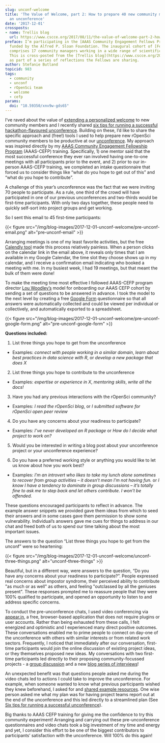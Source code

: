 ```yaml
---
slug: unconf-welcome
title: 'The Value of Welcome, part 2: How to prepare 40 new community members for
  an unconference'
date: '2017-12-01'
crossposts:
- name: Trellis blog
  url: https://www.cscce.org/2017/08/11/the-value-of-welcome-part-2-how-to-prepare-40-new-community-members-for-an-unconference/
preface: I’m participating in the [AAAS Community Engagement Fellows Program](https://www.cscce.org/cefp/),
  funded by the Alfred P. Sloan Foundation. The inaugural cohort of [Fellows](https://www.cscce.org/2016/12/05/introducing-the-2017-community-engagement-fellows/)
  comprises 17 community managers working in a wide range of scientific communities.
  This is cross-posted from the [Trellis blog](https://www.cscce.org/2017/08/11/the-value-of-welcome-part-2-how-to-prepare-40-new-community-members-for-an-unconference/)
  as part of a series of reflections the Fellows are sharing.
author: Stefanie Butland
topicid: 983
tags:
  - community
  - unconf
  - rOpenSci team
  - welcome
  - cefp
params:
  doi: "10.59350/xnv9w-gds65"
---
```


I’ve raved about the value of [extending a personalized welcome](/blog/2017/07/18/value-of-welcome/) to new community members and I recently shared [six tips for running a successful hackathon-flavoured unconference](/blog/2017/11/17/unconf-sixtips). Building on these, I’d like to share the specific approach and (free!) tools I used to help prepare new rOpenSci community members to be productive at our [unconference](https://unconf17.ropensci.org/). My approach was inspired directly by my [AAAS Community Engagement Fellowship Program](https://www.cscce.org/2016/12/05/introducing-the-2017-community-engagement-fellows/) (AAAS-CEFP) training. Specifically, 1) one mentor said that the most successful conference they ever ran involved having one-to-one meetings with all participants prior to the event, and 2) prior to our in-person AAAS-CEFP training, we completed an intake questionnaire that forced us to consider things like “what do you hope to get out of this” and “what do you hope to contribute”.


A challenge of this year’s unconference was the fact that we were inviting 70 people to participate. As a rule, one third of the crowd will have participated in one of our previous unconferences and two-thirds would be first-time participants. With only two days together, these people need to quickly self-sort into project groups and get working.

So I sent this email to 45 first-time participants:

{{< figure src="/img/blog-images/2017-12-01-unconf-welcome/pre-unconf-email.png" alt="pre-unconf-email" >}}

Arranging meetings is one of my least favorite activities, but the free [Calendly tool](https://calendly.com/) made this process relatively painless. When a person clicks on the calendar link in the email above, it reveals only times that I am available in my Google Calendar, the time slot they choose shows up in my calendar, and I receive a confirmation email indicating who booked a meeting with me. In my busiest week, I had 19 meetings, but that meant the bulk of them were done!

To make the meeting time most effective I followed AAAS-CEFP program director [Lou Woodley’s](https://twitter.com/LouWoodley) model for onboarding our AAAS CEFP cohort by sending a set of questions to be answered in advance. I took the model to the next level by creating a free [Google Form](https://www.google.ca/forms/about/) questionnaire so that all answers were automatically collected and could be viewed per individual or collectively, and automatically exported to a spreadsheet.

{{< figure src="/img/blog-images/2017-12-01-unconf-welcome/pre-unconf-google-form.png" alt="pre-unconf-google-form" >}}

**Questions included:**

1. List three things you hope to get from the unconference

  - Examples: _connect with people working in a similar domain_, _learn about best practices in data science with R_, or _develop a new package that does X_

2. List three things you hope to contribute to the unconference

  - Examples: _expertise or experience in X_, _mentoring skills_, _write all the docs!_

3. Have you had any previous interactions with the rOpenSci community?

  - Examples: _I read the rOpenSci blog_, or _I submitted software for rOpenSci open peer review_

4. Do you have any concerns about your readiness to participate?

  - Examples: _I’ve never developed an R package_ or _How do I decide what project to work on?_

5. Would you be interested in writing a blog post about your unconference project or your unconference experience?

6. Do you  have a preferred working style or anything you would like to let us know about how you work best?

  - Examples: _I’m an introvert who likes to take my lunch alone sometimes to recover from group activities – it doesn’t mean I’m not having fun._ or _I know I have a tendency to dominate in group discussions – it’s totally fine to ask me to step back and let others contribute. I won’t be offended._


These questions encouraged participants to reflect in advance. The example answer snippets we provided gave them ideas from which to seed their answers and in some cases gave them permission to show some vulnerability. Individual’s answers gave me cues for things to address in our chat and freed both of us to spend our time talking about the most important issues.

The answers to the question “List three things you hope to get from the unconf” were so heartening:

{{< figure src="/img/blog-images/2017-12-01-unconf-welcome/unconf-three-things.png" alt="unconf-three-things" >}}

Beautiful, but in a different way, were answers to the question, “Do you have any concerns about your readiness to participate?”. People expressed real concerns about impostor syndrome, their perceived ability to contribute "as much or as well" as others, and feeling "outclassed by all the geniuses present". These responses prompted me to reassure people that they were 100% qualified to participate, and opened an opportunity to listen to and address specific concerns.

To conduct the pre-unconference chats, I used video conferencing via [appear.in](https://appear.in/), a free, browser-based application that does not require plugins or user accounts. Rather than being exhausted from these calls, I felt energized and optimistic and I experienced many direct positive outcomes. These conversations enabled me to prime people to connect on day-one of the unconference with others with similar interests or from related work sectors. Frequently, I noticed that immediately after our conversation, first-time participants would join the online discussion of existing project ideas, or they themselves proposed new ideas. My conversations with two first-time participants led directly to their proposing community-focussed projects - a [group discussion](https://github.com/ropensci/unconf17/issues/63) and a new [blog series of interviews](https://github.com/ropensci/unconf17/issues/64)!

An unexpected benefit was that questions people asked me during the video chats led to actions I could take to improve the unconference. For example, when someone wanted to know what previous participants wished they knew beforehand, I asked for and [shared example resources](https://twitter.com/rOpenSci/status/855531572081991680). One wise person asked me what my plan was for having project teams report out at the end of the unconference and this led directly to a streamlined plan (See [Six tips for running a successful unconference](/blog/2017/11/17/unconf-sixtips/)).

Big thanks to AAAS CEFP training for giving me the confidence to try this community experiment! Arranging and carrying out these pre-unconference questionnaires and video chats took a big investment of my time and energy and yet, I consider this effort to be one of the biggest contributors to participants’ satisfaction with the unconference. Will 100% do this again!
